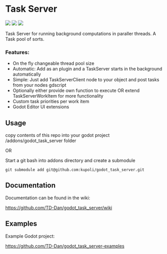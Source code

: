 # Task Server

<img src="https://badgen.net/badge/version/v%201.1.0/green"> <img src="https://badgen.net/badge/Godot/v%204.2.1/blue?icon=https://godotengine.org/themes/godotengine/assets/press/icon_monochrome_dark.svg"> <img src="https://badgen.net/badge/license/MIT/blue"> 

Task Server for running background computations in paraller threads. A Task pool of sorts.

### Features:
* On the fly changeable thread pool size
* Automatic: Add as an plugin and a TaskServer starts in the background automatically
* Simple: Just add TaskServerClient node to your object and post tasks from your nodes gdscript
* Optionally either provide own function to execute OR extend TaskServerWorkItem for more functionality
* Custom task priorities per work item
* Godot Editor UI extensions

## Usage
copy contents of this repo into your godot project /addons/godot_task_server folder

OR

Start a git bash into addons directory and create a submodule
```
git submodule add git@github.com:kupoli/godot_task_server.git
```

## Documentation

Documentation can be found in the wiki:

https://github.com/TD-Dan/godot_task_server/wiki

## Examples

Example Godot project:

https://github.com/TD-Dan/godot_task_server-examples
